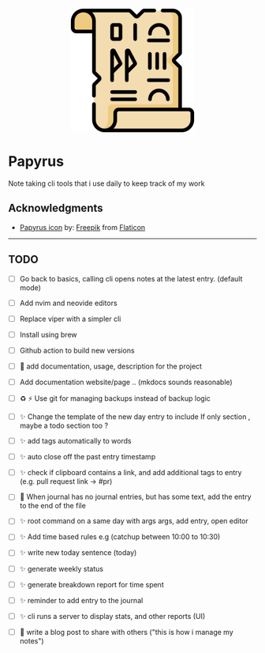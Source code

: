
<p align="center">
  <img width="250" src="papyrus.png">
</p>

# Papyrus

Note taking cli tools that i use daily to keep track of my work

## Acknowledgments

* [Papyrus icon](https://www.flaticon.com/free-icon/papyrus_3068712) by: [Freepik](https://www.freepik.com) from [Flaticon](https://www.flaticon.com/)

---

## TODO

* [ ] Go back to basics, calling cli opens notes at the latest entry. (default mode)
* [ ] Add nvim and neovide editors
* [ ] Replace viper with a simpler cli
* [ ] Install using brew
* [ ] Github action to build new versions
* [ ] 📒 add documentation, usage, description for the project
* [ ] Add documentation website/page .. (mkdocs sounds reasonable)
* [ ] ♻️ ⚡️ Use git for managing backups instead of backup logic

* [ ] ✨ Change the template of the new day entry to include If only section , maybe a todo section too ?

* [ ] ✨ add tags automatically to words
* [ ] ✨ auto close off the past entry timestamp
* [ ] ✨ check if clipboard contains a link, and add additional tags to entry (e.g. pull request link -> #pr)

* [ ] 🐛 When journal has no journal entries, but has some text, add the entry to the end of the file
* [ ] ✨ root command on a same day with args args, add entry, open editor
* [ ] ✨ Add time based rules e.g (catchup between 10:00 to 10:30)
* [ ] ✨ write new today sentence (today)
* [ ] ✨ generate weekly status
* [ ] ✨ generate breakdown report for time spent
* [ ] ✨ reminder to add entry to the journal
* [ ] ✨ cli runs a server to display stats, and other reports (UI)
* [ ] 📒 write a blog post to share with others ("this is how i manage my notes")

